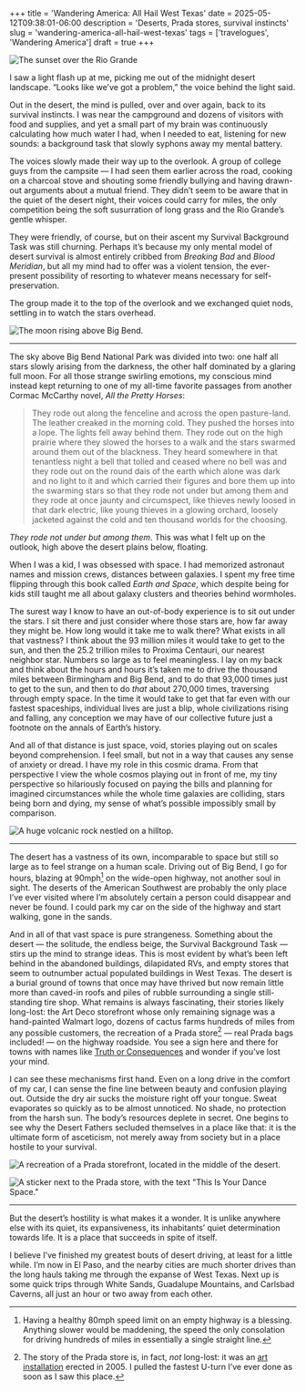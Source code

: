 +++
title = 'Wandering America: All Hail West Texas'
date = 2025-05-12T09:38:01-06:00
description = 'Deserts, Prada stores, survival instincts'
slug = 'wandering-america-all-hail-west-texas'
tags = ['travelogues', 'Wandering America']
draft = true
+++

![The sunset over the Rio Grande](./rio-grande-sunset.jpg)

I saw a light flash up at me, picking me out of the midnight desert landscape. “Looks like we’ve got a problem,” the voice behind the light said.

Out in the desert, the mind is pulled, over and over again, back to its survival instincts. I was near the campground and dozens of visitors with food and supplies, and yet a small part of my brain was continuously calculating how much water I had, when I needed to eat, listening for new sounds: a background task that slowly syphons away my mental battery.

The voices slowly made their way up to the overlook. A group of college guys from the campsite — I had seen them earlier across the road, cooking on a charcoal stove and shouting some friendly bullying and having drawn-out arguments about a mutual friend. They didn’t seem to be aware that in the quiet of the desert night, their voices could carry for miles, the only competition being the soft susurration of long grass and the Rio Grande’s gentle whisper.

They were friendly, of course, but on their ascent my Survival Background Task was still churning. Perhaps it’s because my only mental model of desert survival is almost entirely cribbed from _Breaking Bad_ and _Blood Meridian_, but all my mind had to offer was a violent tension, the ever-present possibility of resorting to whatever means necessary for self-preservation.

The group made it to the top of the overlook and we exchanged quiet nods, settling in to watch the stars overhead.

![The moon rising above Big Bend.](./moonrise.jpg)

---

The sky above Big Bend National Park was divided into two: one half all stars slowly arising from the darkness, the other half dominated by a glaring full moon. For all those strange swirling emotions, my conscious mind instead kept returning to one of my all-time favorite passages from another Cormac McCarthy novel, _All the Pretty Horses_:

> They rode out along the fenceline and across the open pasture-land. The leather creaked in the morning cold. They pushed the horses into a lope. The lights fell away behind them. They rode out on the high prairie where they slowed the horses to a walk and the stars swarmed around them out of the blackness. They heard somewhere in that tenantless night a bell that tolled and ceased where no bell was and they rode out on the round dais of the earth which alone was dark and no light to it and which carried their figures and bore them up into the swarming stars so that they rode not under but among them and they rode at once jaunty and circumspect, like thieves newly loosed in that dark electric, like young thieves in a glowing orchard, loosely jacketed against the cold and ten thousand worlds for the choosing.

_They rode not under but among them_. This was what I felt up on the outlook, high above the desert plains below, floating.

When I was a kid, I was obsessed with space. I had memorized astronaut names and mission crews, distances between galaxies. I spent my free time flipping through this book called _Earth and Space_, which despite being for kids still taught me all about galaxy clusters and theories behind wormholes.

The surest way I know to have an out-of-body experience is to sit out under the stars. I sit there and just consider where those stars are, how far away they might be. How long would it take me to walk there? What exists in all that vastness? I think about the 93 million miles it would take to get to the sun, and then the 25.2 trillion miles to Proxima Centauri, our nearest neighbor star. Numbers so large as to feel meaningless. I lay on my back and think about the hours and hours it’s taken me to drive the thousand miles between Birmingham and Big Bend, and to do that 93,000 times just to get to the sun, and then to do _that_ about 270,000 times, traversing through empty space. In the time it would take to get that far even with our fastest spaceships, individual lives are just a blip, whole civilizations rising and falling, any conception we may have of our collective future just a footnote on the annals of Earth’s history.

And all of that distance is just space, void, stories playing out on scales beyond comprehension. I feel small, but not in a way that causes any sense of anxiety or dread. I have my role in this cosmic drama. From that perspective I view the whole cosmos playing out in front of me, my tiny perspective so hilariously focused on paying the bills and planning for imagined circumstances while the whole time galaxies are colliding, stars being born and dying, my sense of what’s possible impossibly small by comparison.

![A huge volcanic rock nestled on a hilltop.](./rock-statue.jpg)

---

The desert has a vastness of its own, incomparable to space but still so large as to feel strange on a human scale. Driving out of Big Bend, I go for hours, blazing at 90mph[^mph] on the wide-open highway, not another soul in sight. The deserts of the American Southwest are probably the only place I’ve ever visited where I’m absolutely certain a person could disappear and never be found. I could park my car on the side of the highway and start walking, gone in the sands.

And in all of that vast space is pure strangeness. Something about the desert — the solitude, the endless beige, the Survival Background Task — stirs up the mind to strange ideas. This is most evident by what’s been left behind in the abandoned buildings, dilapidated RVs, and empty stores that seem to outnumber actual populated buildings in West Texas. The desert is a burial ground of towns that once may have thrived but now remain little more than caved-in roofs and piles of rubble surrounding a single still-standing tire shop. What remains is always fascinating, their stories likely long-lost: the Art Deco storefront whose only remaining signage was a hand-painted Walmart logo, dozens of cactus farms hundreds of miles from any possible customers, the recreation of a Prada store[^prada] — real Prada bags included! — on the highway roadside. You see a sign here and there for towns with names like [Truth or Consequences](https://en.wikipedia.org/wiki/Truth_or_Consequences,_New_Mexico) and wonder if you’ve lost your mind.

I can see these mechanisms first hand. Even on a long drive in the comfort of my car, I can sense the fine line between beauty and confusion playing out. Outside the dry air sucks the moisture right off your tongue. Sweat evaporates so quickly as to be almost unnoticed. No shade, no protection from the harsh sun. The body’s resources deplete in secret. One begins to see why the Desert Fathers secluded themselves in a place like that: it is the ultimate form of asceticism, not merely away from society but in a place hostile to your survival.

![A recreation of a Prada storefront, located in the middle of the desert.](./prada.jpg)

![A sticker next to the Prada store, with the text "This Is Your Dance Space."](./this-is-your-dance-space.jpg)

---

But the desert’s hostility is what makes it a wonder. It is unlike anywhere else with its quiet, its expansiveness, its inhabitants’ quiet determination towards life. It is a place that succeeds in spite of itself.

I believe I’ve finished my greatest bouts of desert driving, at least for a little while. I’m now in El Paso, and the nearby cities are much shorter drives than the long hauls taking me through the expanse of West Texas. Next up is some quick trips through White Sands, Guadalupe Mountains, and Carlsbad Caverns, all just an hour or two away from each other.

[^mph]: Having a healthy 80mph speed limit on an empty highway is a blessing. Anything slower would be maddening, the speed the only consolation for driving hundreds of miles in essentially a single straight line.

[^prada]: The story of the Prada store is, in fact, _not_ long-lost: it was an [art installation](https://en.wikipedia.org/wiki/Prada_Marfa) erected in 2005. I pulled the fastest U-turn I’ve ever done as soon as I saw this place.
